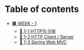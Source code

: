 # Table of contents

* [🟧 WEEK - 1](README.md)
  * [🔸 1-1 HTTP의 이해](week-1/1-1-http.md)
  * [🔸 1-2 HTTP Client / Server](week-1/1-2-http-client-server.md)
  * [🔸 1-3 Spring Web MVC](week-1/1-3-spring-web-mvc.md)

